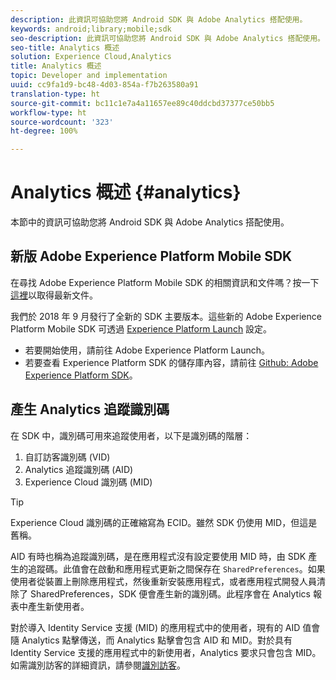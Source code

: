 ```yaml
---
description: 此資訊可協助您將 Android SDK 與 Adobe Analytics 搭配使用。
keywords: android;library;mobile;sdk
seo-description: 此資訊可協助您將 Android SDK 與 Adobe Analytics 搭配使用。
seo-title: Analytics 概述
solution: Experience Cloud,Analytics
title: Analytics 概述
topic: Developer and implementation
uuid: cc9fa1d9-bc48-4d03-854a-f7b263580a91
translation-type: ht
source-git-commit: bc11c1e7a4a11657ee89c40ddcbd37377ce50bb5
workflow-type: ht
source-wordcount: '323'
ht-degree: 100%

---
```



# Analytics 概述 {#analytics}

本節中的資訊可協助您將 Android SDK 與 Adobe Analytics 搭配使用。

## 新版 Adobe Experience Platform Mobile SDK

在尋找 Adobe Experience Platform Mobile SDK 的相關資訊和文件嗎？按一下[這裡](https://aep-sdks.gitbook.io/docs/)以取得最新文件。

我們於 2018 年 9 月發行了全新的 SDK 主要版本。這些新的 Adobe Experience Platform Mobile SDK 可透過 [Experience Platform Launch](https://www.adobe.com/tw/experience-platform/launch.html) 設定。

* 若要開始使用，請前往 Adobe Experience Platform Launch。
* 若要查看 Experience Platform SDK 的儲存庫內容，請前往 [Github: Adobe Experience Platform SDK](https://github.com/Adobe-Marketing-Cloud/acp-sdks)。

## 產生 Analytics 追蹤識別碼

在 SDK 中，識別碼可用來追蹤使用者，以下是識別碼的階層：

1. 自訂訪客識別碼 (VID)
1. Analytics 追蹤識別碼 (AID)
1. Experience Cloud 識別碼 (MID)

>[!TIP]
>
>Experience Cloud 識別碼的正確縮寫為 ECID。雖然 SDK 仍使用 MID，但這是舊稱。

AID 有時也稱為追蹤識別碼，是在應用程式沒有設定要使用 MID 時，由 SDK 產生的追蹤碼。此值會在啟動和應用程式更新之間保存在 `SharedPreferences`。如果使用者從裝置上刪除應用程式，然後重新安裝應用程式，或者應用程式開發人員清除了 SharedPreferences，SDK 便會產生新的識別碼。此程序會在 Analytics 報表中產生新使用者。

對於導入 Identity Service 支援 (MID) 的應用程式中的使用者，現有的 AID 值會隨 Analytics 點擊傳送，而 Analytics 點擊會包含 AID 和 MID。對於具有 Identity Service 支援的應用程式中的新使用者，Analytics 要求只會包含 MID。如需識別訪客的詳細資訊，請參閱[識別訪客](https://docs.adobe.com/content/help/zh-Hant/analytics/export/analytics-data-feed/data-feed-contents/datafeeds-visid.html)。
